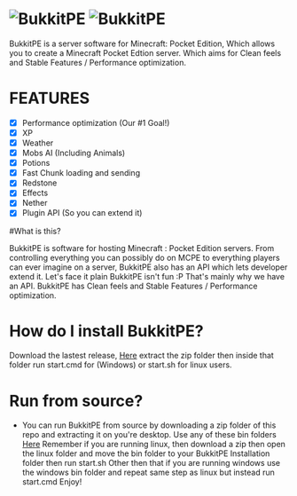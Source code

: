 # ![BukkitPE](https://gyazo.com/b972ad341bceff44a1eb82a75d9db502.png) ![BukkitPE](http://i1279.photobucket.com/albums/y523/textcraft/Jan%202016%20-%204/f73b39b3b74672b3c0ba5a038a930c2a960add0eda39a3ee5e6b4b0d3255bfef95601890afd80709da39a3ee5e6b4b0d3255bfef95601890afd80709bc1f_zpswlyk59ss.png)
BukkitPE is a server software for Minecraft: Pocket Edition, Which allows you to create a Minecraft Pocket Edtion server. Which aims for Clean feels and Stable Features / Performance optimization. 

# FEATURES
- [x] Performance optimization (Our #1 Goal!)
- [x] XP
- [x] Weather
- [x] Mobs AI (Including Animals)
- [x] Potions
- [x] Fast Chunk loading and sending
- [x] Redstone
- [x] Effects
- [x] Nether
- [x] Plugin API (So you can extend it)

#What is this?

BukkitPE is software for hosting Minecraft : Pocket Edition servers. From controlling everything you can possibly do on MCPE to everything players can ever imagine on a server, BukkitPE also has an API which lets developer extend it. Let's face it plain BukkitPE isn't fun :P That's mainly why we have an API. BukkitPE has Clean feels and Stable Features / Performance optimization.

# How do I install BukkitPE?
Download the lastest release, [Here](https://github.com/BukkitPE/BukkitPE/releases/download/1.0.0/BukkitPE.zip) extract the zip folder then inside that folder run start.cmd for (Windows) or start.sh for linux users.

# Run from source?
- You can run BukkitPE from source by downloading a zip folder of this repo and extracting it on you're desktop. Use any of these bin folders [Here](https://github.com/BukkitPE/PHP-Bin-Folder) Remember if you are running linux, then download a zip then open the linux folder and move the bin folder to your BukkitPE Installation folder then run start.sh Other then that if you are running windows use the windows bin folder and repeat same step as linux but instead run start.cmd Enjoy!


